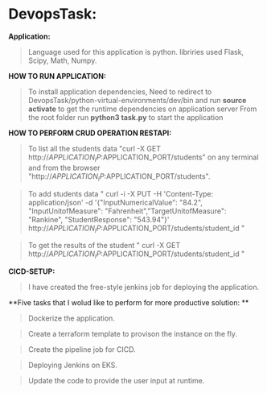 # DevopsTask: 

**Application:**
> Language used for this application is python.
> libriries used Flask, Scipy, Math, Numpy.

**HOW TO RUN APPLICATION:**
> To install application dependencies, 
> Need to redirect to DevopsTask/python-virtual-environments/dev/bin and run **source activate** to get the runtime dependencies on application server
> From the root folder run **python3 task.py** to start the application

**HOW TO PERFORM CRUD OPERATION RESTAPI:**
> To list all the students data "curl -X GET http://$APPLICATION_IP:$APPLICATION_PORT/students" on any terminal and from the browser "http://$APPLICATION_IP:$APPLICATION_PORT/students".

> To add students data " curl -i -X PUT -H 'Content-Type: application/json' -d '{"InputNumericalValue": "84.2", "InputUnitofMeasure": "Fahrenheit","TargetUnitofMeasure": "Rankine", "StudentResponse": "543.94"}' http://$APPLICATION_IP:$APPLICATION_PORT/students/student_id "

> To get the results of the student " curl -X GET http://$APPLICATION_IP:$APPLICATION_PORT/students/student_id "

**CICD-SETUP:**
> I have created the free-style jenkins job for deploying the application.

**Five tasks that I wolud like to perform for more productive solution: **

> Dockerize the application.

> Create a terraform template to provison the instance on the fly.

> Create the pipeline job for CICD.

> Deploying Jenkins on EKS.

> Update the code to provide the user input at runtime. 

